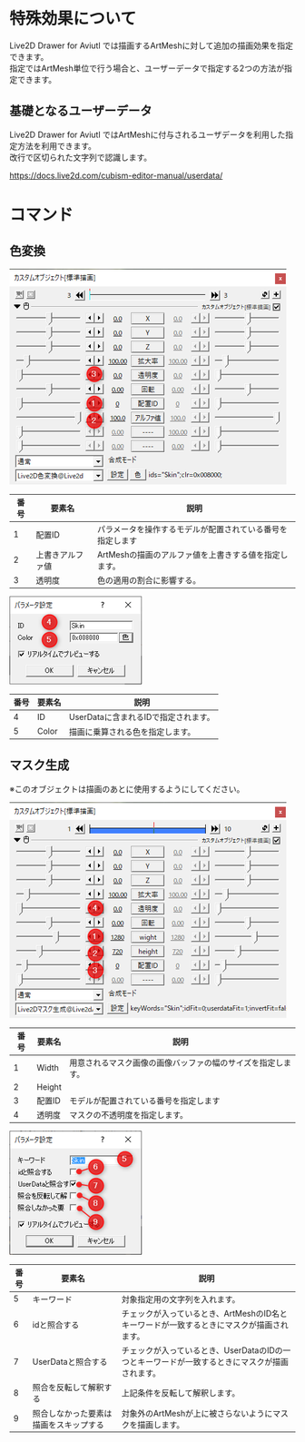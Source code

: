 # 特殊効果について

Live2D Drawer for Aviutl では描画するArtMeshに対して追加の描画効果を指定できます。<br>
指定ではArtMesh単位で行う場合と、ユーザーデータで指定する2つの方法が指定できます。

## 基礎となるユーザーデータ

Live2D Drawer for Aviutl ではArtMeshに付与されるユーザデータを利用した指定方法を利用できます。<br>
改行で区切られた文字列で認識します。

https://docs.live2d.com/cubism-editor-manual/userdata/

# コマンド

## 色変換

![](colored.png)

|番号|要素名|説明|
|--|--|--|
|1|配置ID|パラメータを操作するモデルが配置されている番号を指定します|
|2|上書きアルファ値|ArtMeshの描画のアルファ値を上書きする値を指定します。|
|3|透明度|色の適用の割合に影響する。|

![](coloredDlg.png)

|番号|要素名|説明|
|--|--|--|
|4|ID|UserDataに含まれるIDで指定されます。|
|5|Color|描画に乗算される色を指定します。|

## マスク生成 

※このオブジェクトは描画のあとに使用するようにしてください。

![](mask.png)

|番号|要素名|説明|
|--|--|--|
|1|Width|用意されるマスク画像の画像バッファの幅のサイズを指定します。|
|2|Height||
|3|配置ID|モデルが配置されている番号を指定します|
|4|透明度|マスクの不透明度を指定します。|

![](maskDlg.png)

|番号|要素名|説明|
|--|--|--|
|5|キーワード|対象指定用の文字列を入れます。|
|6|idと照合する|チェックが入っているとき、ArtMeshのID名とキーワードが一致するときにマスクが描画されます。|
|7|UserDataと照合する|チェックが入っているとき、UserDataのIDの一つとキーワードが一致するときにマスクが描画されます。|
|8|照合を反転して解釈する|上記条件を反転して解釈します。|
|9|照合しなかった要素は描画をスキップする|対象外のArtMeshが上に被さらないようにマスクを描画します。|